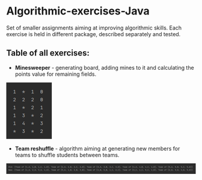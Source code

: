 # Algorithmic-exercises-Java
Set of smaller assignments aiming at improving algorithmic skills. Each exercise is held in different package, described separately and tested.
## Table of all exercises:
* **Minesweeper** - generating board, adding mines to it and calculating the points value for remaining fields.

![minesweeper_screenshot](src/main/resources/img/minesweeper.png)

* **Team reshuffle** - algorithm aiming at generating new members for teams to shuffle students between teams.

![team_reshuffle_screenshot](src/main/resources/img/team_reshuffle.png)